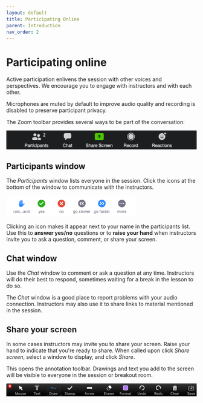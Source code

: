 ```yaml
---
layout: default
title: Participating Online
parent: Introduction
nav_order: 2
---
```

# Participating online
Active participation enlivens the session with other voices and perspectives. We encourage you to engage with instructors and with each other.    

Microphones are muted by default to improve audio quality and recording is disabled to preserve participant privacy.    

The Zoom toolbar provides several ways to be part of the conversation:

![Zoom Toolbar](https://github.com/aranganath24/data_bootcamp/blob/master/content/img/zoom_toolbar.png?raw=true)

## Participants window
The _Participants_ window lists everyone in the session. Click the icons at the bottom of the window to communicate with the instructors.

![Menu at bottom of participants window](https://raw.githubusercontent.com/aranganath24/data_bootcamp/master/content/img/participants_window_menu.png)

Clicking an icon makes it appear next to your name in the participants list. Use this to **answer yes/no** questions or to **raise your hand** when instructors invite you to ask a question, comment, or share your screen.

## Chat window
Use the _Chat_ window to comment or ask a question at any time. Instructors will do their best to respond, sometimes waiting for a break in the lesson to do so.

The _Chat_ window is a good place to report problems with your audio connection. Instructors may also use it to share links to material mentioned in the session.

## Share your screen
In some cases instructors may invite you to share your screen. Raise your hand to indicate that you're ready to share. When called upon click _Share screen_, select a window to display, and click _Share_.

This opens the annotation toolbar. Drawings and text you add to the screen will be visible to everyone in the session or breakout room.

![The annotation toolbar](https://raw.githubusercontent.com/aranganath24/data_bootcamp/master/content/img/annotate_toolbar.png)
